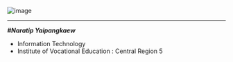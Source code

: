 ![image](https://github.com/Mon5te2/Mon5te2.github.io/assets/135462462/30cf7b49-aae9-4b11-a0c2-bc605ff9c1bc)

---
**_#Naratip Yaipangkaew_**
+ Information Technology
+ Institute of Vocational Education :  Central Region 5
